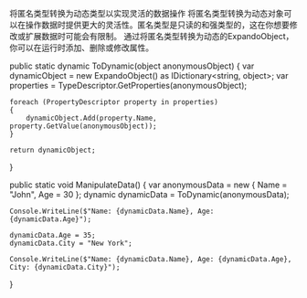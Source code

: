 将匿名类型转换为动态类型以实现灵活的数据操作
将匿名类型转换为动态对象可以在操作数据时提供更大的灵活性。匿名类型是只读的和强类型的，这在你想要修改或扩展数据时可能会有限制。
通过将匿名类型转换为动态的ExpandoObject，你可以在运行时添加、删除或修改属性。

public static dynamic ToDynamic(object anonymousObject)
{
    var dynamicObject = new ExpandoObject() as IDictionary<string, object>;
    var properties = TypeDescriptor.GetProperties(anonymousObject);

    foreach (PropertyDescriptor property in properties)
    {
        dynamicObject.Add(property.Name, property.GetValue(anonymousObject));
    }

    return dynamicObject;
}

public static void ManipulateData()
{
    var anonymousData = new { Name = "John", Age = 30 };
    dynamic dynamicData = ToDynamic(anonymousData);

    Console.WriteLine($"Name: {dynamicData.Name}, Age: {dynamicData.Age}");

    dynamicData.Age = 35;
    dynamicData.City = "New York";

    Console.WriteLine($"Name: {dynamicData.Name}, Age: {dynamicData.Age}, City: {dynamicData.City}");
}